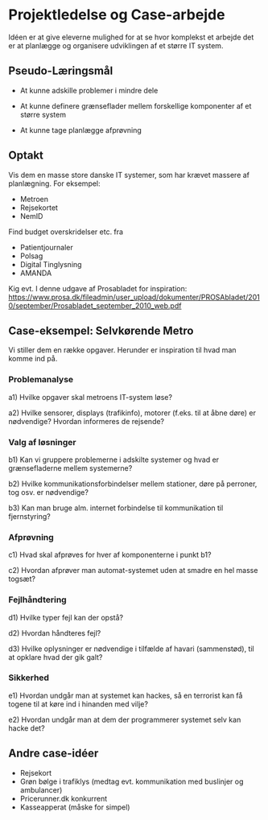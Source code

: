 Projektledelse og Case-arbejde
==============================

Idéen er at give eleverne mulighed for at se hvor komplekst et arbejde
det er at planlægge og organisere udviklingen af et større IT
system.


Pseudo-Læringsmål
-----------------

 * At kunne adskille problemer i mindre dele

 * At kunne definere grænseflader mellem forskellige komponenter af et
   større system

 * At kunne tage planlægge afprøvning



Optakt
------

Vis dem en masse store danske IT systemer, som har krævet massere af
planlægning. For eksempel:

 * Metroen
 * Rejsekortet
 * NemID

Find budget overskridelser etc. fra

 * Patientjournaler
 * Polsag
 * Digital Tinglysning
 * AMANDA

Kig evt. I denne udgave af Prosabladet for inspiration:
https://www.prosa.dk/fileadmin/user_upload/dokumenter/PROSAbladet/2010/september/Prosabladet_september_2010_web.pdf

Case-eksempel: Selvkørende Metro
--------------------------------
Vi stiller dem en række opgaver. Herunder er inspiration til hvad man
komme ind på.

### Problemanalyse
 a1) Hvilke opgaver skal metroens IT-system løse?

 a2) Hvilke sensorer, displays (trafikinfo), motorer (f.eks. til at åbne
    døre) er nødvendige? Hvordan informeres de rejsende?

### Valg af løsninger
 b1) Kan vi gruppere problemerne i adskilte systemer og hvad er
   grænsefladerne mellem systemerne?

 b2) Hvilke kommunikationsforbindelser mellem stationer, døre på
    perroner, tog osv. er nødvendige?

 b3) Kan man bruge alm. internet forbindelse til kommunikation til
    fjernstyring?


### Afprøvning

 c1) Hvad skal afprøves for hver af komponenterne i punkt b1?

 c2) Hvordan afprøver man automat-systemet uden at smadre en hel masse
     togsæt?

### Fejlhåndtering
 d1) Hvilke typer fejl kan der opstå?

 d2) Hvordan håndteres fejl?

 d3) Hvilke oplysninger er nødvendige i tilfælde af havari (sammenstød),
     til at opklare hvad der gik galt?

### Sikkerhed

 e1) Hvordan undgår man at systemet kan hackes, så en terrorist kan få
     togene til at køre ind i hinanden med vilje?

 e2) Hvordan undgår man at dem der programmerer systemet selv kan hacke
     det?


Andre case-idéer
----------------
 * Rejsekort
 * Grøn bølge i trafiklys
     (medtag evt. kommunikation med buslinjer og ambulancer)
 * Pricerunner.dk konkurrent
 * Kasseapperat (måske for simpel)
